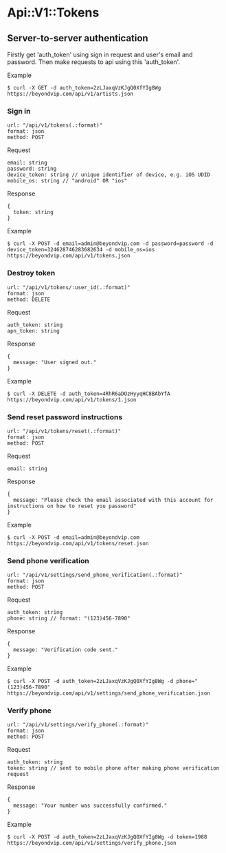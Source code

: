 # Api::V1::Tokens

## Server-to-server authentication
Firstly get 'auth_token' using sign in request and user's email and password. Then make requests to api using this 'auth_token'.

  Example

    $ curl -X GET -d auth_token=2zLJaxqVzKJgQ0XfYIg8Wg https://beyondvip.com/api/v1/artists.json

### Sign in
    url: "/api/v1/tokens(.:format)"
    format: json
    method: POST

  Request

    email: string
    password: string
    device_token: string // unique identifier of device, e.g. iOS UDID
    mobile_os: string // "android" OR "ios"

  Response

    {
      token: string
    }

  Example

    $ curl -X POST -d email=admin@beyondvip.com -d password=password -d device_token=324628746283682634 -d mobile_os=ios https://beyondvip.com/api/v1/tokens.json

### Destroy token
    url: "/api/v1/tokens/:user_id(.:format)"
    format: json
    method: DELETE

  Request

    auth_token: string
    apn_token: string

  Response

    {
      message: "User signed out."
    }


  Example

    $ curl -X DELETE -d auth_token=4RhR6aDOzHyyqHC8BAbYfA https://beyondvip.com/api/v1/tokens/1.json

### Send reset password instructions
    url: "/api/v1/tokens/reset(.:format)"
    format: json
    method: POST

  Request

    email: string

  Response

    {
      message: "Please check the email associated with this account for instructions on how to reset you password"
    }


  Example

    $ curl -X POST -d email=admin@beyondvip.com https://beyondvip.com/api/v1/tokens/reset.json

### Send phone verification
    url: "/api/v1/settings/send_phone_verification(.:format)"
    format: json
    method: POST

  Request

    auth_token: string
    phone: string // format: "(123)456-7890"

  Response

    {
      message: "Verification code sent."
    }


  Example

    $ curl -X POST -d auth_token=2zLJaxqVzKJgQ0XfYIg8Wg -d phone="(123)456-7890" https://beyondvip.com/api/v1/settings/send_phone_verification.json

### Verify phone
    url: "/api/v1/settings/verify_phone(.:format)"
    format: json
    method: POST

  Request

    auth_token: string
    token: string // sent to mobile phone after making phone verification request

  Response

    {
      message: "Your number was successfully confirmed."
    }


  Example

    $ curl -X POST -d auth_token=2zLJaxqVzKJgQ0XfYIg8Wg -d token=1988 https://beyondvip.com/api/v1/settings/verify_phone.json
